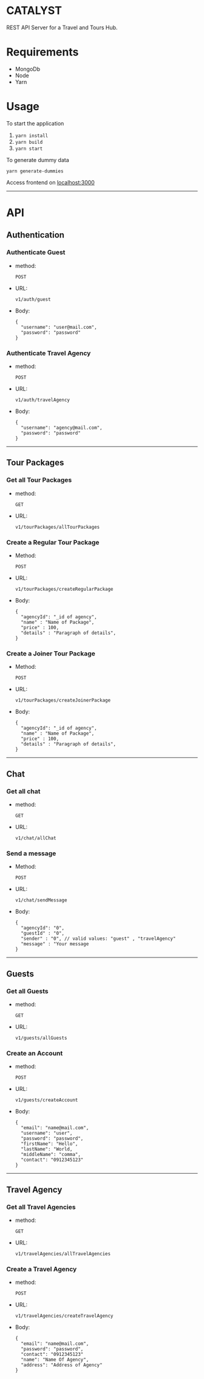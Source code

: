 # CATALYST
REST API Server for a Travel and Tours Hub.

# Requirements

- MongoDb
- Node
- Yarn

# Usage
To start the application

1. ` yarn install `
2. ` yarn build `
3. ` yarn start `

To generate dummy data

` yarn generate-dummies  `

Access frontend on [localhost:3000](localhost:3000)

---

# API

## Authentication

### Authenticate Guest
  * method:

    `POST`
  
  * URL:

    `v1/auth/guest`

  * Body:

    ```
    {
      "username": "user@mail.com",
      "password": "password"
    }
    ```

### Authenticate Travel Agency
  * method:

    `POST`
  
  * URL:

    `v1/auth/travelAgency`

  * Body:

    ```
    {
      "username": "agency@mail.com",
      "password": "password"
    }
    ```

---

## Tour Packages

### Get all Tour Packages

  * method: 
  
    `GET`

  * URL: 
      
    `v1/tourPackages/allTourPackages`

### Create a Regular Tour Package
  
  * Method: 
  
    `POST`

  * URL: 
  
    `v1/tourPackages/createRegularPackage`

  * Body:
  
    ```
    {
      "agencyId": "_id of agency",
      "name" : "Name of Package",
      "price" : 100,
      "details" : "Paragraph of details",
    }
    ```

### Create a Joiner Tour Package
  
  * Method:
  
    `POST`

  * URL: 
    
    `v1/tourPackages/createJoinerPackage`

  * Body:
  
    ```
    {
      "agencyId": "_id of agency",
      "name" : "Name of Package",
      "price" : 100,
      "details" : "Paragraph of details",
    }
    ```

---

## Chat

### Get all chat

  * method: 
  
    `GET`

  * URL: 
      
    `v1/chat/allChat`

### Send a message
  
  * Method:
  
    `POST`

  * URL: 
    
    `v1/chat/sendMessage`

  * Body:
  
    ```
    {
      "agencyId": "0",
      "guestId" : "0",
      "sender" : "0", // valid values: "guest" , "travelAgency"
      "message" : "Your message
    }
    ```

---

## Guests

### Get all Guests

  * method: 
  
    `GET`

  * URL: 
      
    `v1/guests/allGuests`

### Create an Account

  * method: 
  
    `POST`

  * URL: 
      
    `v1/guests/createAccount`
  
  * Body:

    ```
    {
      "email": "name@mail.com",
      "username": "user",
      "password": "password",
      "firstName": "Hello",
      "lastName": "World,
      "middleName": "comma",
      "contact": "0912345123"
    }
    ```

---

## Travel Agency

### Get all Travel Agencies

  * method: 
  
    `GET`

  * URL: 
      
    `v1/travelAgencies/allTravelAgencies`

### Create a Travel Agency

  * method: 
  
    `POST`

  * URL: 
      
    `v1/travelAgencies/createTravelAgency`
  
  * Body:

    ```
    {
      "email": "name@mail.com",
      "password": "password",
      "contact": "0912345123"
      "name": "Name Of Agency",
      "address": "Address of Agency"
    }
    ```
